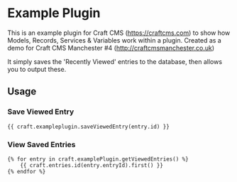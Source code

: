 # Example Plugin

This is an example plugin for Craft CMS (https://craftcms.com) to show how Models, Records, Services & Variables work within a plugin. Created as a demo for Craft CMS Manchester #4 (http://craftcmsmanchester.co.uk)

It simply saves the 'Recently Viewed' entries to the database, then allows you to output these.

## Usage

### Save Viewed Entry

```
{{ craft.exampleplugin.saveViewedEntry(entry.id) }}
```

### View Saved Entries

```
{% for entry in craft.examplePlugin.getViewedEntries() %}
	{{ craft.entries.id(entry.entryId).first() }}
{% endfor %}
```